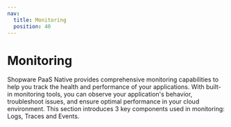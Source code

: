 ```yaml
---
nav:
  title: Monitoring
  position: 40
---
```


# Monitoring

Shopware PaaS Native provides comprehensive monitoring capabilities to help you track the health and performance of your applications. With built-in monitoring tools, you can observe your application's behavior, troubleshoot issues, and ensure optimal performance in your cloud environment. This section introduces 3 key components used in monitoring: Logs, Traces and Events.
